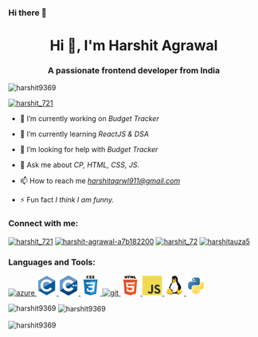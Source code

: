 ### Hi there 👋

<!-- ![MasterHead](https://1.bp.blogspot.com/-7A4WynwLsM...)](https://rishavchanda.io) -->
<h1 align="center">Hi 👋, I'm Harshit Agrawal</h1>
<h3 align="center">A passionate frontend developer from India</h3>
<!-- <img align="right" alt="Coding" width="400" src="https://images.app.goo.gl/uD2uGst4J9hn1hSx8"> -->

<p align="left"> <img src="https://komarev.com/ghpvc/?username=harshit9369&label=Profile%20views&color=0e75b6&style=flat" alt="harshit9369" /> </p>

<p align="left"> <a href="https://twitter.com/harshit_721" target="blank"><img src="https://img.shields.io/twitter/follow/harshit_721?logo=twitter&style=for-the-badge" alt="harshit_721" /></a> </p>

- 🔭 I’m currently working on *Budget Tracker*

- 🌱 I’m currently learning *ReactJS & DSA*

- 🤝 I’m looking for help with *Budget Tracker*

- 💬 Ask me about *CP, HTML, CSS, JS.*

- 📫 How to reach me *harshitagrwl911@gmail.com*

- ⚡ Fun fact *I think I am funny.*

<h3 align="left">Connect with me:</h3>
<p align="left">
<a href="https://twitter.com/harshit_721" target="blank"><img align="center" src="https://raw.githubusercontent.com/rahuldkjain/github-profile-readme-generator/master/src/images/icons/Social/twitter.svg" alt="harshit_721" height="30" width="40" /></a>
<a href="https://linkedin.com/in/harshit-agrawal-a7b182200" target="blank"><img align="center" src="https://raw.githubusercontent.com/rahuldkjain/github-profile-readme-generator/master/src/images/icons/Social/linked-in-alt.svg" alt="harshit-agrawal-a7b182200" height="30" width="40" /></a>
<a href="https://www.codechef.com/users/harshit_72" target="blank"><img align="center" src="https://cdn.jsdelivr.net/npm/simple-icons@3.1.0/icons/codechef.svg" alt="harshit_72" height="30" width="40" /></a>
<a href="https://auth.geeksforgeeks.org/user/harshitauza5" target="blank"><img align="center" src="https://raw.githubusercontent.com/rahuldkjain/github-profile-readme-generator/master/src/images/icons/Social/geeks-for-geeks.svg" alt="harshitauza5" height="30" width="40" /></a>
</p>

<h3 align="left">Languages and Tools:</h3>
<p align="left"> <a href="https://azure.microsoft.com/en-in/" target="_blank" rel="noreferrer"> <img src="https://www.vectorlogo.zone/logos/microsoft_azure/microsoft_azure-icon.svg" alt="azure" width="40" height="40"/> </a> <a href="https://www.cprogramming.com/" target="_blank" rel="noreferrer"> <img src="https://raw.githubusercontent.com/devicons/devicon/master/icons/c/c-original.svg" alt="c" width="40" height="40"/> </a> <a href="https://www.w3schools.com/cpp/" target="_blank" rel="noreferrer"> <img src="https://raw.githubusercontent.com/devicons/devicon/master/icons/cplusplus/cplusplus-original.svg" alt="cplusplus" width="40" height="40"/> </a> <a href="https://www.w3schools.com/css/" target="_blank" rel="noreferrer"> <img src="https://raw.githubusercontent.com/devicons/devicon/master/icons/css3/css3-original-wordmark.svg" alt="css3" width="40" height="40"/> </a> <a href="https://git-scm.com/" target="_blank" rel="noreferrer"> <img src="https://www.vectorlogo.zone/logos/git-scm/git-scm-icon.svg" alt="git" width="40" height="40"/> </a> <a href="https://www.w3.org/html/" target="_blank" rel="noreferrer"> <img src="https://raw.githubusercontent.com/devicons/devicon/master/icons/html5/html5-original-wordmark.svg" alt="html5" width="40" height="40"/> </a> <a href="https://developer.mozilla.org/en-US/docs/Web/JavaScript" target="_blank" rel="noreferrer"> <img src="https://raw.githubusercontent.com/devicons/devicon/master/icons/javascript/javascript-original.svg" alt="javascript" width="40" height="40"/> </a> <a href="https://www.linux.org/" target="_blank" rel="noreferrer"> <img src="https://raw.githubusercontent.com/devicons/devicon/master/icons/linux/linux-original.svg" alt="linux" width="40" height="40"/> </a> <a href="https://www.python.org" target="_blank" rel="noreferrer"> <img src="https://raw.githubusercontent.com/devicons/devicon/master/icons/python/python-original.svg" alt="python" width="40" height="40"/> </a> </p>

<p><img align="left" src="https://github-readme-stats.vercel.app/api/top-langs?username=harshit9369&show_icons=true&locale=en&layout=compact" alt="harshit9369" /></p>

<p>&nbsp;<img align="center" src="https://github-readme-stats.vercel.app/api?username=harshit9369&show_icons=true&locale=en" alt="harshit9369" /></p>

<p><img align="center" src="https://github-readme-streak-stats.herokuapp.com/?user=harshit9369&" alt="harshit9369" /></p>
